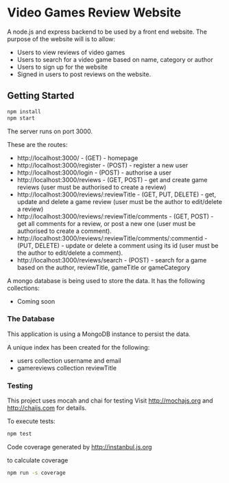 # Video Games Review Website

A node.js and express backend to be used by a front end website. The purpose of the website will is to allow:

- Users to view reviews of video games
- Users to search for a video game based on name, category or author
- Users to sign up for the website
- Signed in users to post reviews on the website.

## Getting Started

```bash
npm install
npm start
```

The server runs on port 3000.

These are the routes:

- http://localhost:3000/ - (GET) - homepage
- http://localhost:3000/register - (POST) - register a new user
- http://localhost:3000/login - (POST) - authorise a user
- http://localhost:3000/reviews - (GET, POST) - get and create game reviews (user must be authorised to create a review)
- http://localhost:3000/reviews/:reviewTitle - (GET, PUT, DELETE) - get, update and delete a game review (user must be the author to edit/delete a review)
- http://localhost:3000/reviews/:reviewTitle/comments - (GET, POST) - get all comments for a review, or post a new one (user must be authorised to create a comment).
- http://localhost:3000/reviews/:reviewTitle/comments/:commentid - (PUT, DELETE) - update or delete a comment using its id (user must be the author to edit/delete a comment).
- http://localhost:3000/reviews/search - (POST) - search for a game based on the author, reviewTitle, gameTitle or gameCategory

A mongo database is being used to store the data. It has the following collections:

- Coming soon

### The Database

This application is using a MongoDB instance to persist the data.

A unique index has been created for the following:

- users collection username and email
- gamereviews collection reviewTitle

### Testing

This project uses mocah and chai for testing
Visit http://mochajs.org and http://chaijs.com for details.

To execute tests:

```bash
npm test
```

Code coverage generated by http://instanbul.js.org

to calculate coverage

```bash
npm run -s coverage
```
